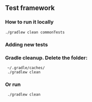 ## Test framework

### How to run it locally

```
./gradlew clean commonTests
```

### Adding new tests

### Gradle cleanup. Delete the folder:
```
 ~/.gradle/caches/
 ./gradlew clean
```
### Or run
```
 ./gradlew clean
```
